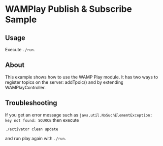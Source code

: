 WAMPlay Publish & Subscribe Sample
==================================

Usage
-----

Execute `./run`.


About
-----

This example shows how to use the WAMP Play module. It has two ways to register topics on the server: addTpoic() and by extending WAMPlayController.


Troubleshooting
-----

If you get an error message such as `java.util.NoSuchElementException: key not found: SOURCE` then execute

```
./activator clean update
```

and run play again with `./run`.